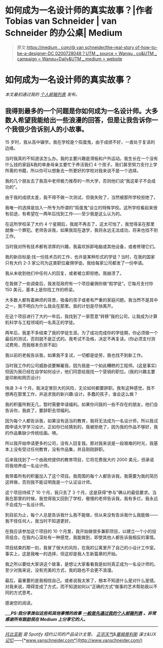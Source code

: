 # 如何成为一名设计师的真实故事？|作者 Tobias van Schneider | van Schneider 的办公桌| Medium

> 原文:[https://medium . com/@ van schneider/the-real-story of-how-to-be-a-designer-DC 0200728048？UTM _ source = Wanqu . co&UTM _ campaign = Wanqu+Daily&UTM _ medium = website](https://medium.com/@vanschneider/the-real-story-of-how-to-become-a-designer-dc0200728048?utm_source=wanqu.co&utm_campaign=Wanqu+Daily&utm_medium=website)



# 如何成为一名设计师的真实故事？

*本文最初通过我的* [*个人邮箱列表*](http://eepurl.com/bhDY9X) *发布。*

## 我得到最多的一个问题是你如何成为一名设计师。大多数人希望我能给出一些浪漫的回答，但是让我告诉你一个我很少告诉别人的小故事。

15 岁时，我从高中辍学。我在学校是个捣蛋鬼，由于成绩不好，一直处于复读的边缘。

当时我真的不知道该怎么办。我的主要兴趣是滑板和户外运动。我生长在一个没有什么钱的家庭&我的单身母亲主要忙于养活我们 4 个孩子。我们甚至努力支付上学所需的书籍，所以你可以想象去一所更好的学校对我来说不是一个选择。

我的几个朋友去了我高中老师极力推荐的一所大学，否则他们说“我这辈子不会成功的”。

由于我的成绩太差，我不得不做一次测试，但我失败了，当然被那所学校拒绝了。

我唯一的选择是加入一所专为所谓的“捣蛋鬼”设立的特殊学校。这所学校看起来很有前途，有希望在一两年后找到工作——至少我是这么认为的。

在这所学校呆了大约 4 个星期后，我就不再去了，这太可怕了，我觉得呆在那里就像一个罪犯。老师告诉我，如果我现在退学，我将永远无法成功，将来也找不到工作。

当时我对所有技术都有浓厚的兴趣，我喜欢拆卸电脑或其他设备，或者修理它们。

我的新目标是:找一份技术员的工作，也许是某种形式的学徒？当时，在我的国家只有大约 2-3 家公司为这类职位雇佣学徒。我给每家公司都发了一份申请。

我从未收到他们中任何人的回复，或者被立即拒绝。我崩溃了。

在我做了一些调查后，我发现政府有一个项目雇佣你做“假学徒”。它每月支付你 150 美元，基本上是你找工作的桥梁。

大多数人都有着麻烦的背景，吸毒的孩子或者有严重的家庭问题。我当然不是其中之一，我不明白为什么我会在那里。我的计划是尽快离开。

在这个项目进行了大约一年后，我找到了一家愿意“转移”我的公司，让我成为计算机科学与工程领域的一名真正的学徒。

两年后，我差不多结束了我的学徒生涯。为了成功完成你的学徒期，你必须做一个最后的测试，否则就不是正式的。我考试不及格，决定不再复读。(你必须支付测试费用，而我根本负担不起)

我以前的老板告诉我，如果我不复试，一切都是徒劳，我也找不到新工作。

当时我工作的公司威胁说要解雇我，因为我是一个如此糟糕的工程师。(这是事实)但因为我已经在自学如何设计，他们同意给我找一个营销的职位。(我的兴趣主要是印刷和网页设计)

快进 3-4 个月，我决定冒巨大的风险，无论如何都要辞职。我有这种感觉，我不想再在那里工作，并追求我的新兴趣:设计。多蠢的孩子，谁会这么做？

我的积蓄所剩无几，暂时需要申请福利。如果你问我的一些不存在的朋友，他们会告诉你，我疯了，要辞职去领福利。

因为每个人都告诉我，如果没有适当的教育，我将无法成为一名设计师，所以我试图申请大学学习设计。正如你已经猜到的，我被拒绝了，因为我的作品不够好，我的作品集缺少传统绘画。唷。

所以我开始申请更多的公司，没有人回复我。那对我来说是一段艰难的时光，我基本上没有受过任何教育，没有作品集，并且刚刚辞职。

后来我找到了一个由政府提供的教育项目，它将花费我大约 2000 美元，但承诺将我培养成一名设计师。

我带着所有的积蓄加入了这个项目。我周围的每个人都告诉我，我需要为我的简历这样做，否则我不能证明我是一个认证设计师。

这个项目持续了 10 个月，我只去了 3 个月，这是获得“参与”确认的最低要求。当我在那里的时候，我觉得我又回到了学校，傲慢的老师告诉我，我有多烂，我永远不会成为一名设计师。

到目前为止，每个人总是告诉我什么我不能做，但从来没有告诉我什么我能做——我不怪任何人，我当时不知道更好。

在我应该参加这个项目的 10 个月里，我开始做很多兼职项目，以建立一个小的投资组合。在我内心深处有一种感觉，我能做到，即使其他人都告诉我相反的事情。

项目结束的那一刻，我冒了很大的风险，在我的公寓里开了自己的小设计工作室。事实上，这是我唯一的选择，但这却是我人生新篇章的开始。

我之所以要给大家讲这个故事，是想让大家看看我是如何真正成为一名设计师的。至少对我来说，没有完美的方式，我的路也不会更不浪漫。

最后，最重要的是我相信自己。或者说我太笨了，根本不知道什么是对什么是错。对我来说，障碍变成了方式，而不知道如何以“正确的方式”做事的艺术帮助我以不同的方式思考。

感谢您的阅读。

___***PS:我分享类似这些和其他事情的故事*** [***一般是先通过我的个人邮箱列表***](http://eepurl.com/bhDY9X) ***。非常感谢所有鼓励我在 Medium 上分享它的人。***

___
[*托比亚斯*](https://twitter.com/schneidertobias) *是 Spotify 纽约公司的产品设计主管。* [*正宗天气*](http://authenticweather.com/)*&*[*塞姆普利斯*](http://www.semplicelabs.com/) *谋士&UX*[*记忆*](http://memorymirror.com/)*——*[*www.vanschneider.com*](http://www.vanschneider.com/)

